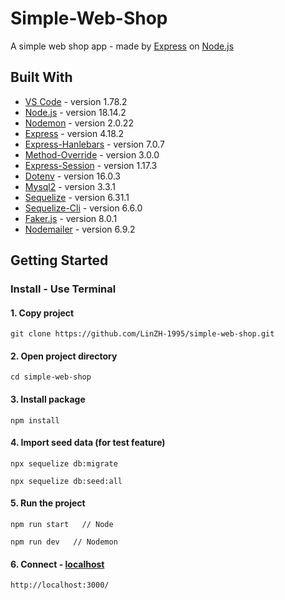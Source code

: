 # Simple-Web-Shop
A simple web shop app - made by [Express](https://expressjs.com/) on [Node.js](https://nodejs.org/en/)

## Built With
* [VS Code](https://code.visualstudio.com/) - version 1.78.2
* [Node.js](https://nodejs.org/en/) - version 18.14.2
* [Nodemon](https://github.com/remy/nodemon) - version 2.0.22
* [Express](https://github.com/expressjs/express) - version 4.18.2
* [Express-Hanlebars](https://github.com/express-handlebars/express-handlebars) - version 7.0.7
* [Method-Override](https://github.com/expressjs/method-override#readme) - version 3.0.0
* [Express-Session](https://github.com/expressjs/session#readme) - version 1.17.3
* [Dotenv](https://github.com/motdotla/dotenv#readme) - version 16.0.3
* [Mysql2](https://github.com/sidorares/node-mysql2#readme) - version 3.3.1
* [Sequelize](https://github.com/sequelize/sequelize) - version 6.31.1
* [Sequelize-Cli](https://github.com/sequelize/cli) - version 6.6.0
* [Faker.js](https://github.com/faker-js/faker) - version 8.0.1
* [Nodemailer](https://github.com/nodemailer/nodemailer) - version 6.9.2

## Getting Started
### Install - Use Terminal

#### 1. Copy project
```
git clone https://github.com/LinZH-1995/simple-web-shop.git
```
#### 2. Open project directory
```
cd simple-web-shop
```
#### 3. Install package
```
npm install
```
#### 4. Import seed data (for test feature)
```
npx sequelize db:migrate
```
```
npx sequelize db:seed:all
```
#### 5. Run the project
```
npm run start   // Node
```
```
npm run dev   // Nodemon
```
#### 6. Connect - [localhost](http://localhost:3000/)
```
http://localhost:3000/
```

